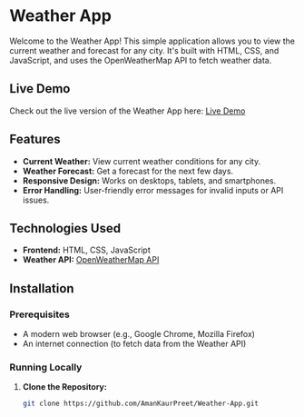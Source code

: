 # Weather App

Welcome to the Weather App! This simple application allows you to view the current weather and forecast for any city. It's built with HTML, CSS, and JavaScript, and uses the OpenWeatherMap API to fetch weather data.

## Live Demo

Check out the live version of the Weather App here: [Live Demo](https://your-live-app-url.com)

## Features

- **Current Weather:** View current weather conditions for any city.
- **Weather Forecast:** Get a forecast for the next few days.
- **Responsive Design:** Works on desktops, tablets, and smartphones.
- **Error Handling:** User-friendly error messages for invalid inputs or API issues.

## Technologies Used

- **Frontend:** HTML, CSS, JavaScript
- **Weather API:** [OpenWeatherMap API](https://openweathermap.org/api)


## Installation

### Prerequisites

- A modern web browser (e.g., Google Chrome, Mozilla Firefox)
- An internet connection (to fetch data from the Weather API)

### Running Locally

1. **Clone the Repository:**
   ```bash
   git clone https://github.com/AmanKaurPreet/Weather-App.git

